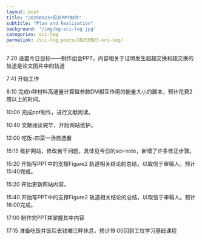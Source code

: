 ```yaml
---
layout: post
title: "20250923+组会PPT制作"
subtitle: "Plan and Realization"
background: '/img/bg-sci-log.jpg'
categories: sci-log
permalink: /sci-log_posts/20250923-sci-log/
---
```

7:20 设置今日目标——制作组会PPT，内容相关于证明发生超超交换和超交换的轨道是论文图片中的轨道

7:41 开始工作

8:10 完成n种材料高通量计算磁参数DM相互作用的能量大小的脚本，预计花费2周以上的时间。

10:00 完成ppt制作，进行文献阅读。

10:40 文献阅读完毕，开始网站维护。

12:00 吃饭-四菜一汤自选餐

15:15 维护网站，修改若干问题，具体见今日的sci-note，新增了许多修正步骤。

15:20 开始写PPT中的支撑Figure2 轨道相关结论的总结，以取信于审稿人。预计15:40完成。

15:20 开始更新网站内容。

15:40 开始写PPT中的支撑Figure2 轨道相关结论的总结，以取信于审稿人。预计16:00完成。

17:00 制作完PPT并掌握其中内容

17:15 准备吃饭并饭后去钱塘江畔休息，预计19:00回到工位学习基础课程